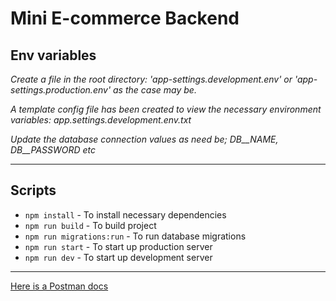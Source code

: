 # Mini E-commerce Backend

## Env variables

_Create a file in the root directory: 'app-settings.development.env' or 'app-settings.production.env' as the case may be._

_A template config file has been created to view the necessary environment variables: app.settings.development.env.txt_

_Update the database connection values as need be; DB\_\_NAME, DB\_\_PASSWORD etc_

---

## Scripts

- `npm install` - To install necessary dependencies
- `npm run build` - To build project
- `npm run migrations:run` - To run database migrations
- `npm run start` - To start up production server
- `npm run dev` - To start up development server

---

[Here is a Postman docs](https://documenter.getpostman.com/view/13534924/2sAYX2LiLW)
